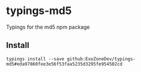 # typings-md5
Typings for the md5 npm package

## Install
`typings install --save github:ExoZoneDev/typings-md5#eda97860fee3e56f53faa5235d3295fe954502cd`

